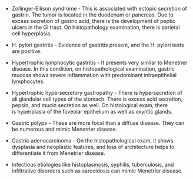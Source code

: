 - Zollinger-Ellison syndrome - This is associated with ectopic secretion of gastrin. The tumor is located in the duodenum or pancreas. Due to excess secretion of gastric acid, there is the development of peptic ulcers in the GI tract. On histopathology examination, there is parietal cell hyperplasia.

- H. pylori gastritis - Evidence of gastritis present, and the H. pylori tests are positive.

- Hypertrophic lymphocytic gastritis - It presents very similar to Menetrier disease. In this condition, on histopathological examination, gastric mucosa shows severe inflammation with predominant intraepithelial lymphocytes.

- Hypertrophic hypersecretory gastropathy - There is hypersecretion of all glandular cell types of the stomach. There is excess acid secretion, pepsin, and mucin secretion as well. On histological exam, there is hyperplasia of the foveolar epithelium as well as oxyntic glands.

- Gastric polyps - These are more focal than a diffuse disease. They can be numerous and mimic Menetrier disease.

- Gastric adenocarcinoma - On the histopathological exam, it shows dysplasia and neoplastic features, and loss of architecture helps to differentiate it from Menetrier disease.

- Infectious etiologies like histoplasmosis, syphilis, tuberculosis, and infiltrative disorders such as sarcoidosis can mimic Menetrier disease.